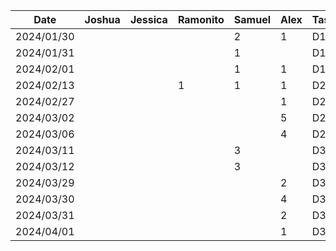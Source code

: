 | Date       | Joshua | Jessica | Ramonito | Samuel | Alex | Task |
| ---------- | ------ | ------- | -------- | ------ | ---- | ---- |
| 2024/01/30 |        |         |          | 2      | 1    | D1   |
| 2024/01/31 |        |         |          | 1      |      | D1   |
| 2024/02/01 |        |         |          | 1      | 1    | D1   |
| 2024/02/13 |        |         | 1        | 1      | 1    | D2   |
| 2024/02/27 |        |         |          |        | 1    | D2   |
| 2024/03/02 |        |         |          |        | 5    | D2   |
| 2024/03/06 |        |         |          |        | 4    | D2   |
| 2024/03/11 |        |         |          | 3      |      | D3   |
| 2024/03/12 |        |         |          | 3      |      | D3   |
| 2024/03/29 |        |         |          |        | 2    | D3   |
| 2024/03/30 |        |         |          |        | 4    | D3   |
| 2024/03/31 |        |         |          |        | 2    | D3   |
| 2024/04/01 |        |         |          |        | 1    | D3   |
